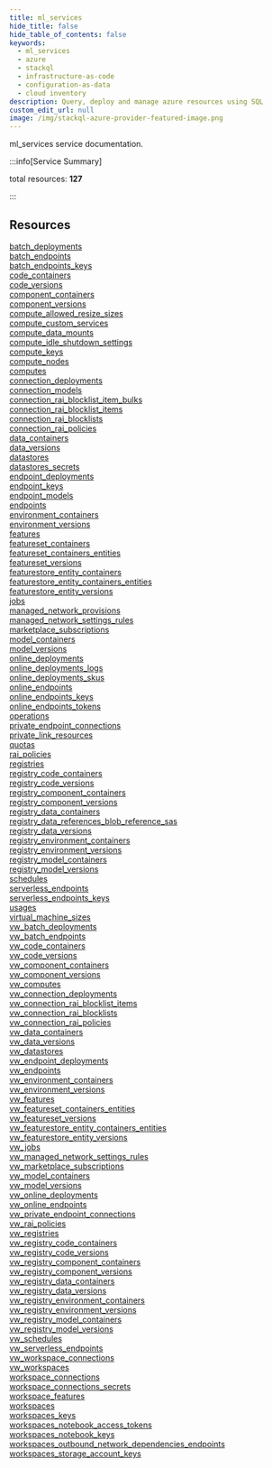 ```yaml
---
title: ml_services
hide_title: false
hide_table_of_contents: false
keywords:
  - ml_services
  - azure
  - stackql
  - infrastructure-as-code
  - configuration-as-data
  - cloud inventory
description: Query, deploy and manage azure resources using SQL
custom_edit_url: null
image: /img/stackql-azure-provider-featured-image.png
---
```


ml_services service documentation.

:::info[Service Summary]

total resources: __127__  

:::

## Resources
<div class="row">
<div class="providerDocColumn">
<a href="/services/ml_services/batch_deployments/">batch_deployments</a><br />
<a href="/services/ml_services/batch_endpoints/">batch_endpoints</a><br />
<a href="/services/ml_services/batch_endpoints_keys/">batch_endpoints_keys</a><br />
<a href="/services/ml_services/code_containers/">code_containers</a><br />
<a href="/services/ml_services/code_versions/">code_versions</a><br />
<a href="/services/ml_services/component_containers/">component_containers</a><br />
<a href="/services/ml_services/component_versions/">component_versions</a><br />
<a href="/services/ml_services/compute_allowed_resize_sizes/">compute_allowed_resize_sizes</a><br />
<a href="/services/ml_services/compute_custom_services/">compute_custom_services</a><br />
<a href="/services/ml_services/compute_data_mounts/">compute_data_mounts</a><br />
<a href="/services/ml_services/compute_idle_shutdown_settings/">compute_idle_shutdown_settings</a><br />
<a href="/services/ml_services/compute_keys/">compute_keys</a><br />
<a href="/services/ml_services/compute_nodes/">compute_nodes</a><br />
<a href="/services/ml_services/computes/">computes</a><br />
<a href="/services/ml_services/connection_deployments/">connection_deployments</a><br />
<a href="/services/ml_services/connection_models/">connection_models</a><br />
<a href="/services/ml_services/connection_rai_blocklist_item_bulks/">connection_rai_blocklist_item_bulks</a><br />
<a href="/services/ml_services/connection_rai_blocklist_items/">connection_rai_blocklist_items</a><br />
<a href="/services/ml_services/connection_rai_blocklists/">connection_rai_blocklists</a><br />
<a href="/services/ml_services/connection_rai_policies/">connection_rai_policies</a><br />
<a href="/services/ml_services/data_containers/">data_containers</a><br />
<a href="/services/ml_services/data_versions/">data_versions</a><br />
<a href="/services/ml_services/datastores/">datastores</a><br />
<a href="/services/ml_services/datastores_secrets/">datastores_secrets</a><br />
<a href="/services/ml_services/endpoint_deployments/">endpoint_deployments</a><br />
<a href="/services/ml_services/endpoint_keys/">endpoint_keys</a><br />
<a href="/services/ml_services/endpoint_models/">endpoint_models</a><br />
<a href="/services/ml_services/endpoints/">endpoints</a><br />
<a href="/services/ml_services/environment_containers/">environment_containers</a><br />
<a href="/services/ml_services/environment_versions/">environment_versions</a><br />
<a href="/services/ml_services/features/">features</a><br />
<a href="/services/ml_services/featureset_containers/">featureset_containers</a><br />
<a href="/services/ml_services/featureset_containers_entities/">featureset_containers_entities</a><br />
<a href="/services/ml_services/featureset_versions/">featureset_versions</a><br />
<a href="/services/ml_services/featurestore_entity_containers/">featurestore_entity_containers</a><br />
<a href="/services/ml_services/featurestore_entity_containers_entities/">featurestore_entity_containers_entities</a><br />
<a href="/services/ml_services/featurestore_entity_versions/">featurestore_entity_versions</a><br />
<a href="/services/ml_services/jobs/">jobs</a><br />
<a href="/services/ml_services/managed_network_provisions/">managed_network_provisions</a><br />
<a href="/services/ml_services/managed_network_settings_rules/">managed_network_settings_rules</a><br />
<a href="/services/ml_services/marketplace_subscriptions/">marketplace_subscriptions</a><br />
<a href="/services/ml_services/model_containers/">model_containers</a><br />
<a href="/services/ml_services/model_versions/">model_versions</a><br />
<a href="/services/ml_services/online_deployments/">online_deployments</a><br />
<a href="/services/ml_services/online_deployments_logs/">online_deployments_logs</a><br />
<a href="/services/ml_services/online_deployments_skus/">online_deployments_skus</a><br />
<a href="/services/ml_services/online_endpoints/">online_endpoints</a><br />
<a href="/services/ml_services/online_endpoints_keys/">online_endpoints_keys</a><br />
<a href="/services/ml_services/online_endpoints_tokens/">online_endpoints_tokens</a><br />
<a href="/services/ml_services/operations/">operations</a><br />
<a href="/services/ml_services/private_endpoint_connections/">private_endpoint_connections</a><br />
<a href="/services/ml_services/private_link_resources/">private_link_resources</a><br />
<a href="/services/ml_services/quotas/">quotas</a><br />
<a href="/services/ml_services/rai_policies/">rai_policies</a><br />
<a href="/services/ml_services/registries/">registries</a><br />
<a href="/services/ml_services/registry_code_containers/">registry_code_containers</a><br />
<a href="/services/ml_services/registry_code_versions/">registry_code_versions</a><br />
<a href="/services/ml_services/registry_component_containers/">registry_component_containers</a><br />
<a href="/services/ml_services/registry_component_versions/">registry_component_versions</a><br />
<a href="/services/ml_services/registry_data_containers/">registry_data_containers</a><br />
<a href="/services/ml_services/registry_data_references_blob_reference_sas/">registry_data_references_blob_reference_sas</a><br />
<a href="/services/ml_services/registry_data_versions/">registry_data_versions</a><br />
<a href="/services/ml_services/registry_environment_containers/">registry_environment_containers</a><br />
<a href="/services/ml_services/registry_environment_versions/">registry_environment_versions</a>
</div>
<div class="providerDocColumn">
<a href="/services/ml_services/registry_model_containers/">registry_model_containers</a><br />
<a href="/services/ml_services/registry_model_versions/">registry_model_versions</a><br />
<a href="/services/ml_services/schedules/">schedules</a><br />
<a href="/services/ml_services/serverless_endpoints/">serverless_endpoints</a><br />
<a href="/services/ml_services/serverless_endpoints_keys/">serverless_endpoints_keys</a><br />
<a href="/services/ml_services/usages/">usages</a><br />
<a href="/services/ml_services/virtual_machine_sizes/">virtual_machine_sizes</a><br />
<a href="/services/ml_services/vw_batch_deployments/">vw_batch_deployments</a><br />
<a href="/services/ml_services/vw_batch_endpoints/">vw_batch_endpoints</a><br />
<a href="/services/ml_services/vw_code_containers/">vw_code_containers</a><br />
<a href="/services/ml_services/vw_code_versions/">vw_code_versions</a><br />
<a href="/services/ml_services/vw_component_containers/">vw_component_containers</a><br />
<a href="/services/ml_services/vw_component_versions/">vw_component_versions</a><br />
<a href="/services/ml_services/vw_computes/">vw_computes</a><br />
<a href="/services/ml_services/vw_connection_deployments/">vw_connection_deployments</a><br />
<a href="/services/ml_services/vw_connection_rai_blocklist_items/">vw_connection_rai_blocklist_items</a><br />
<a href="/services/ml_services/vw_connection_rai_blocklists/">vw_connection_rai_blocklists</a><br />
<a href="/services/ml_services/vw_connection_rai_policies/">vw_connection_rai_policies</a><br />
<a href="/services/ml_services/vw_data_containers/">vw_data_containers</a><br />
<a href="/services/ml_services/vw_data_versions/">vw_data_versions</a><br />
<a href="/services/ml_services/vw_datastores/">vw_datastores</a><br />
<a href="/services/ml_services/vw_endpoint_deployments/">vw_endpoint_deployments</a><br />
<a href="/services/ml_services/vw_endpoints/">vw_endpoints</a><br />
<a href="/services/ml_services/vw_environment_containers/">vw_environment_containers</a><br />
<a href="/services/ml_services/vw_environment_versions/">vw_environment_versions</a><br />
<a href="/services/ml_services/vw_features/">vw_features</a><br />
<a href="/services/ml_services/vw_featureset_containers_entities/">vw_featureset_containers_entities</a><br />
<a href="/services/ml_services/vw_featureset_versions/">vw_featureset_versions</a><br />
<a href="/services/ml_services/vw_featurestore_entity_containers_entities/">vw_featurestore_entity_containers_entities</a><br />
<a href="/services/ml_services/vw_featurestore_entity_versions/">vw_featurestore_entity_versions</a><br />
<a href="/services/ml_services/vw_jobs/">vw_jobs</a><br />
<a href="/services/ml_services/vw_managed_network_settings_rules/">vw_managed_network_settings_rules</a><br />
<a href="/services/ml_services/vw_marketplace_subscriptions/">vw_marketplace_subscriptions</a><br />
<a href="/services/ml_services/vw_model_containers/">vw_model_containers</a><br />
<a href="/services/ml_services/vw_model_versions/">vw_model_versions</a><br />
<a href="/services/ml_services/vw_online_deployments/">vw_online_deployments</a><br />
<a href="/services/ml_services/vw_online_endpoints/">vw_online_endpoints</a><br />
<a href="/services/ml_services/vw_private_endpoint_connections/">vw_private_endpoint_connections</a><br />
<a href="/services/ml_services/vw_rai_policies/">vw_rai_policies</a><br />
<a href="/services/ml_services/vw_registries/">vw_registries</a><br />
<a href="/services/ml_services/vw_registry_code_containers/">vw_registry_code_containers</a><br />
<a href="/services/ml_services/vw_registry_code_versions/">vw_registry_code_versions</a><br />
<a href="/services/ml_services/vw_registry_component_containers/">vw_registry_component_containers</a><br />
<a href="/services/ml_services/vw_registry_component_versions/">vw_registry_component_versions</a><br />
<a href="/services/ml_services/vw_registry_data_containers/">vw_registry_data_containers</a><br />
<a href="/services/ml_services/vw_registry_data_versions/">vw_registry_data_versions</a><br />
<a href="/services/ml_services/vw_registry_environment_containers/">vw_registry_environment_containers</a><br />
<a href="/services/ml_services/vw_registry_environment_versions/">vw_registry_environment_versions</a><br />
<a href="/services/ml_services/vw_registry_model_containers/">vw_registry_model_containers</a><br />
<a href="/services/ml_services/vw_registry_model_versions/">vw_registry_model_versions</a><br />
<a href="/services/ml_services/vw_schedules/">vw_schedules</a><br />
<a href="/services/ml_services/vw_serverless_endpoints/">vw_serverless_endpoints</a><br />
<a href="/services/ml_services/vw_workspace_connections/">vw_workspace_connections</a><br />
<a href="/services/ml_services/vw_workspaces/">vw_workspaces</a><br />
<a href="/services/ml_services/workspace_connections/">workspace_connections</a><br />
<a href="/services/ml_services/workspace_connections_secrets/">workspace_connections_secrets</a><br />
<a href="/services/ml_services/workspace_features/">workspace_features</a><br />
<a href="/services/ml_services/workspaces/">workspaces</a><br />
<a href="/services/ml_services/workspaces_keys/">workspaces_keys</a><br />
<a href="/services/ml_services/workspaces_notebook_access_tokens/">workspaces_notebook_access_tokens</a><br />
<a href="/services/ml_services/workspaces_notebook_keys/">workspaces_notebook_keys</a><br />
<a href="/services/ml_services/workspaces_outbound_network_dependencies_endpoints/">workspaces_outbound_network_dependencies_endpoints</a><br />
<a href="/services/ml_services/workspaces_storage_account_keys/">workspaces_storage_account_keys</a>
</div>
</div>